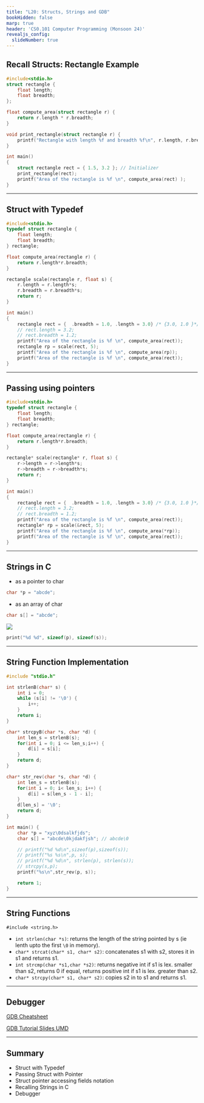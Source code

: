 ```yaml
---
title: "L20: Structs, Strings and GDB"
bookHidden: false
marp: true
header: 'CS0.101 Computer Programming (Monsoon 24)'
revealjs_config:
  slideNumber: true
---
```




## Recall Structs: Rectangle Example


```c
#include<stdio.h>
struct rectangle {
	float length;
	float breadth;
};

float compute_area(struct rectangle r) {
	return r.length * r.breadth;
}

void print_rectangle(struct rectangle r) {
	printf("Rectangle with length %f and breadth %f\n", r.length, r.breadth);
}

int main()
{
	struct rectangle rect = { 1.5, 3.2 }; // Initializer 		
	print_rectangle(rect);
	printf("Area of the rectangle is %f \n", compute_area(rect) );
} 
```
---
## Struct with Typedef
```c
#include<stdio.h>
typedef struct rectangle {
	float length;
	float breadth;
} rectangle;

float compute_area(rectangle r) {
	return r.length*r.breadth;
}

rectangle scale(rectangle r, float s) {
	r.length = r.length*s;
	r.breadth = r.breadth*s;
	return r;
}

int main()
{
	rectangle rect = {  .breadth = 1.0, .length = 3.0} /* {3.0, 1.0 }*/; 		
	// rect.length = 3.2;
	// rect.breadth = 1.2;
	printf("Area of the rectangle is %f \n", compute_area(rect));
	rectangle rp = scale(rect, 5);
	printf("Area of the rectangle is %f \n", compute_area(rp));
	printf("Area of the rectangle is %f \n", compute_area(rect));
} 
```
---
## Passing using pointers
```c
#include<stdio.h>
typedef struct rectangle {
	float length;
	float breadth;
} rectangle;

float compute_area(rectangle r) {
	return r.length*r.breadth;
}

rectangle* scale(rectangle* r, float s) {
	r->length = r->length*s;
	r->breadth = r->breadth*s;
	return r;
}

int main()
{
	rectangle rect = {  .breadth = 1.0, .length = 3.0} /* {3.0, 1.0 }*/; 		
	// rect.length = 3.2;
	// rect.breadth = 1.2;
	printf("Area of the rectangle is %f \n", compute_area(rect));
	rectangle* rp = scale(&rect, 5);
	printf("Area of the rectangle is %f \n", compute_area(*rp));
	printf("Area of the rectangle is %f \n", compute_area(rect));
} 
```
---


## Strings in C
- as a pointer to char
```c
char *p = "abcde";
```
- as an array of char
```c
char s[] = "abcde";
```

![](string_fig.png)

```c
print("%d %d", sizeof(p), sizeof(s));
```
---
## String Function Implementation

```c
#include "stdio.h"

int strlenB(char* s) {
	int i = 0;
	while (s[i] != '\0') {
		i++;
	}
	return i;
}

char* strcpyB(char *s, char *d) {
	int len_s = strlenB(s);
	for(int i = 0; i <= len_s;i++) {
		d[i] = s[i];
	}
	return d;
}

char* str_rev(char *s, char *d) {
	int len_s = strlenB(s);
	for(int i = 0; i< len_s; i++) {
		d[i] = s[len_s - 1 - i];
	}
	d[len_s] = '\0';
	return d;
}

int main() {
	char *p = "xyz\0dsalkfjds";
	char s[] = "abcde\0kjdakfjsh"; // abcde\0

	// printf("%d %d\n",sizeof(p),sizeof(s));
	// printf("%s %s\n",p, s);
	// printf("%d %d\n", strlen(p), strlen(s));
	// strcpy(s,p);
	printf("%s\n",str_rev(p, s));

	return 1;
}
```
---
## String Functions

`#include <string.h>`

- `int strlen(char *s)`: returns the length of the string pointed by s (ie lenth upto the first `\0` in memory).
- `char* strcat(char* s1, char* s2)`: concatenates s1 with s2, stores it in s1 and returns s1.
- `int strcmp(char *s1,char *s2)`: returns negative int if s1 is lex. smaller than s2, returns 0 if equal, returns positive int if s1 is lex. greater than s2.
- `char* strcpy(char* s1, char* s2)`: copies s2 in to s1 and returns s1.

---
## Debugger



[GDB Cheatsheet](https://darkdust.net/files/GDB%20Cheat%20Sheet.pdf)   

[GDB Tutorial Slides UMD](https://www.cs.umd.edu/~srhuang/teaching/cmsc212/gdb-tutorial-handout.pdf)  

---

## Summary
- Struct with Typedef
- Passing Struct with Pointer
- Struct pointer accessing fields notation
- Recalling Strings in C
- Debugger